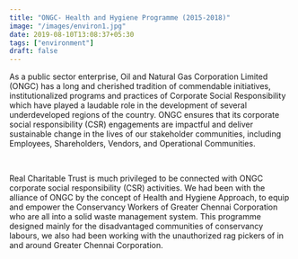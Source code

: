 ```yaml
---
title: "ONGC- Health and Hygiene Programme (2015-2018)"
image: "/images/environ1.jpg"
date: 2019-08-10T13:08:37+05:30
tags: ["environment"]
draft: false
---
```


As a public sector enterprise, Oil and Natural Gas Corporation Limited (ONGC) has a long and cherished tradition of commendable initiatives, institutionalized programs and practices of Corporate Social Responsibility which have played a laudable role in the development of several underdeveloped regions of the country. ONGC ensures that its corporate social responsibility (CSR) engagements are impactful and deliver sustainable change in the lives of our stakeholder communities, including Employees, Shareholders, Vendors, and Operational Communities.

<br>

Real Charitable Trust is much privileged to be connected with ONGC corporate social responsibility (CSR) activities. We had been with the alliance of ONGC by the concept of Health and Hygiene Approach, to equip and empower the Conservancy Workers of Greater Chennai Corporation who are all into a solid waste management system. This programme designed mainly for the disadvantaged communities of conservancy labours, we also had been working with the unauthorized rag pickers of in and around Greater Chennai Corporation.
